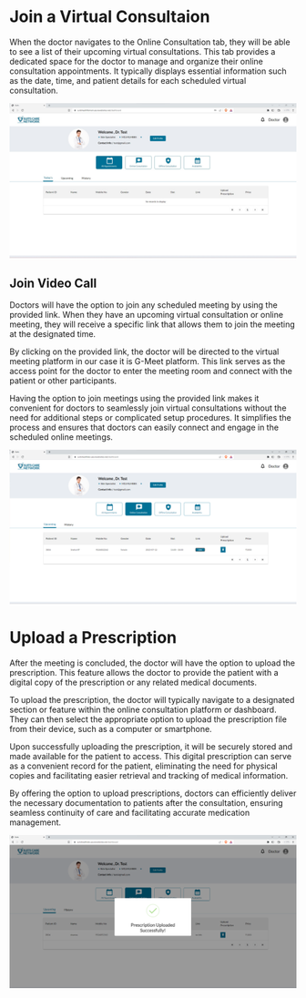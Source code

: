 # Join a Virtual Consultaion

When the doctor navigates to the Online Consultation tab, they will be able to see a list of their upcoming virtual consultations. This tab provides a dedicated space for the doctor to manage and organize their online consultation appointments. It typically displays essential information such as the date, time, and patient details for each scheduled virtual consultation.

![Logo](./images/doctor/dc_dashboard.jpg)

## Join Video Call

Doctors will have the option to join any scheduled meeting by using the provided link. When they have an upcoming virtual consultation or online meeting, they will receive a specific link that allows them to join the meeting at the designated time.

By clicking on the provided link, the doctor will be directed to the virtual meeting platform in our case it is G-Meet platform. This link serves as the access point for the doctor to enter the meeting room and connect with the patient or other participants.

Having the option to join meetings using the provided link makes it convenient for doctors to seamlessly join virtual consultations without the need for additional steps or complicated setup procedures. It simplifies the process and ensures that doctors can easily connect and engage in the scheduled online meetings.

![Logo](./images/doctor/virtual-cons.png)

# Upload a Prescription

After the meeting is concluded, the doctor will have the option to upload the prescription. This feature allows the doctor to provide the patient with a digital copy of the prescription or any related medical documents.

To upload the prescription, the doctor will typically navigate to a designated section or feature within the online consultation platform or dashboard. They can then select the appropriate option to upload the prescription file from their device, such as a computer or smartphone.

Upon successfully uploading the prescription, it will be securely stored and made available for the patient to access. This digital prescription can serve as a convenient record for the patient, eliminating the need for physical copies and facilitating easier retrieval and tracking of medical information.

By offering the option to upload prescriptions, doctors can efficiently deliver the necessary documentation to patients after the consultation, ensuring seamless continuity of care and facilitating accurate medication management.

![Logo](./images/doctor/upload_prescription.png)

